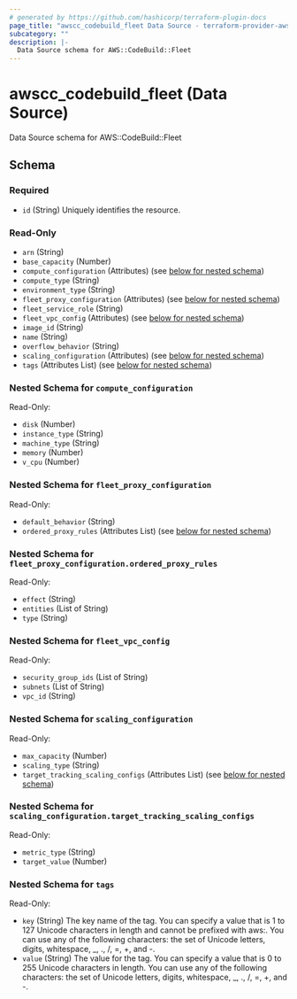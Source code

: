 ```yaml
---
# generated by https://github.com/hashicorp/terraform-plugin-docs
page_title: "awscc_codebuild_fleet Data Source - terraform-provider-awscc"
subcategory: ""
description: |-
  Data Source schema for AWS::CodeBuild::Fleet
---
```


# awscc_codebuild_fleet (Data Source)

Data Source schema for AWS::CodeBuild::Fleet



<!-- schema generated by tfplugindocs -->
## Schema

### Required

- `id` (String) Uniquely identifies the resource.

### Read-Only

- `arn` (String)
- `base_capacity` (Number)
- `compute_configuration` (Attributes) (see [below for nested schema](#nestedatt--compute_configuration))
- `compute_type` (String)
- `environment_type` (String)
- `fleet_proxy_configuration` (Attributes) (see [below for nested schema](#nestedatt--fleet_proxy_configuration))
- `fleet_service_role` (String)
- `fleet_vpc_config` (Attributes) (see [below for nested schema](#nestedatt--fleet_vpc_config))
- `image_id` (String)
- `name` (String)
- `overflow_behavior` (String)
- `scaling_configuration` (Attributes) (see [below for nested schema](#nestedatt--scaling_configuration))
- `tags` (Attributes List) (see [below for nested schema](#nestedatt--tags))

<a id="nestedatt--compute_configuration"></a>
### Nested Schema for `compute_configuration`

Read-Only:

- `disk` (Number)
- `instance_type` (String)
- `machine_type` (String)
- `memory` (Number)
- `v_cpu` (Number)


<a id="nestedatt--fleet_proxy_configuration"></a>
### Nested Schema for `fleet_proxy_configuration`

Read-Only:

- `default_behavior` (String)
- `ordered_proxy_rules` (Attributes List) (see [below for nested schema](#nestedatt--fleet_proxy_configuration--ordered_proxy_rules))

<a id="nestedatt--fleet_proxy_configuration--ordered_proxy_rules"></a>
### Nested Schema for `fleet_proxy_configuration.ordered_proxy_rules`

Read-Only:

- `effect` (String)
- `entities` (List of String)
- `type` (String)



<a id="nestedatt--fleet_vpc_config"></a>
### Nested Schema for `fleet_vpc_config`

Read-Only:

- `security_group_ids` (List of String)
- `subnets` (List of String)
- `vpc_id` (String)


<a id="nestedatt--scaling_configuration"></a>
### Nested Schema for `scaling_configuration`

Read-Only:

- `max_capacity` (Number)
- `scaling_type` (String)
- `target_tracking_scaling_configs` (Attributes List) (see [below for nested schema](#nestedatt--scaling_configuration--target_tracking_scaling_configs))

<a id="nestedatt--scaling_configuration--target_tracking_scaling_configs"></a>
### Nested Schema for `scaling_configuration.target_tracking_scaling_configs`

Read-Only:

- `metric_type` (String)
- `target_value` (Number)



<a id="nestedatt--tags"></a>
### Nested Schema for `tags`

Read-Only:

- `key` (String) The key name of the tag. You can specify a value that is 1 to 127 Unicode characters in length and cannot be prefixed with aws:. You can use any of the following characters: the set of Unicode letters, digits, whitespace, _, ., /, =, +, and -.
- `value` (String) The value for the tag. You can specify a value that is 0 to 255 Unicode characters in length. You can use any of the following characters: the set of Unicode letters, digits, whitespace, _, ., /, =, +, and -.
